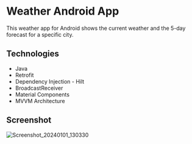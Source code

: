 # Weather Android App
This weather app for Android shows the current weather and the 5-day forecast for a specific city.

## Technologies
- Java
- Retrofit
- Dependency Injection - Hilt
- BroadcastReceiver
- Material Components
- MVVM Architecture

## Screenshot
![Screenshot_20240101_130330](https://github.com/yozhykovanatolii/WeatherApp/assets/154551334/59805a13-45f2-4065-97ec-1713c2011808 "0pk")

